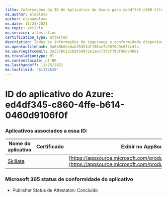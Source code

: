 ```yaml
---
title: Informações da ID do Aplicativo do Azure para ed4df345-c860-4ffe-b614-0460d9106f0f
ms.author: elmalova
author: elenamalova
ms.date: 11/24/2021
ms.topic: article
ms.service: attestation
certification_type: attested
description: Todas as informações de segurança e conformidade disponíveis para ed4df345-c860-4ffe-b614-0460d9106f0f0f.
ms.openlocfilehash: 3a640b0de4ab25451df198ae7a967dd9c672c4fa
ms.sourcegitcommit: 3a357b6131b8459972e1aec73f2f795f9d674981
ms.translationtype: MT
ms.contentlocale: pt-BR
ms.lasthandoff: 11/25/2021
ms.locfileid: "61172610"
---
```

# <a name="azure-app-id-ed4df345-c860-4ffe-b614-0460d9106f0f"></a>ID do aplicativo do Azure: ed4df345-c860-4ffe-b614-0460d9106f0f


### <a name="apps-associated-with-this-id"></a>Aplicativos associados a essa ID:
| **Nome do aplicativo** | **Certificado** | **Exibir no AppSource** |
|--------------|---------------|-----------------------|
| [Skillate](https://docs.microsoft.com/microsoft-365-app-certification/forward/WA200002490) |  | [https://appsource.microsoft.com/product/office/WA200002490](https://appsource.microsoft.com/product/office/WA200002490) |

### <a name="microsoft-365-app-compliance-status"></a>Microsoft 365 status de conformidade do aplicativo
- Publisher Status de Attestaton: Concluído
